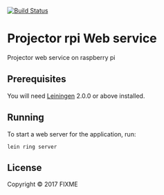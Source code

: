 [![Build Status](https://travis-ci.org/ieer/rpi-web-service.svg?branch=master)](https://travis-ci.org/ieer/rpi-web-service)

# Projector rpi Web service

Projector web service on raspberry pi

## Prerequisites

You will need [Leiningen][] 2.0.0 or above installed.

[leiningen]: https://github.com/technomancy/leiningen

## Running

To start a web server for the application, run:

    lein ring server

## License

Copyright © 2017 FIXME
